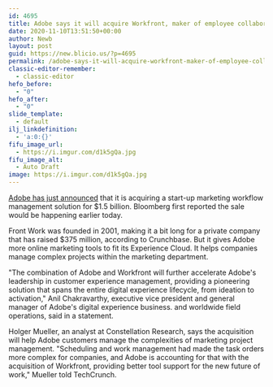 ```yaml
---
id: 4695
title: Adobe says it will acquire Workfront, maker of employee collaboration and project management software for marketers, for $1.5B
date: 2020-11-10T13:51:50+00:00
author: Newb
layout: post
guid: https://new.blicio.us/?p=4695
permalink: /adobe-says-it-will-acquire-workfront-maker-of-employee-collaboration-and-project-management-software-for-marketers-for-1-5b/
classic-editor-remember:
  - classic-editor
hefo_before:
  - "0"
hefo_after:
  - "0"
slide_template:
  - default
ilj_linkdefinition:
  - 'a:0:{}'
fifu_image_url:
  - https://i.imgur.com/d1k5gQa.jpg
fifu_image_alt:
  - Auto Draft
image: https://i.imgur.com/d1k5gQa.jpg
---
```

[Adobe has just announced](https://news.adobe.com/news/news-details/2020/Adobe-to-Acquire-Workfront/default.aspx) that it is acquiring a start-up marketing workflow management solution for $1.5 billion. Bloomberg first reported the sale would be happening earlier today.

Front Work was founded in 2001, making it a bit long for a private company that has raised $375 million, according to Crunchbase. But it gives Adobe more online marketing tools to fit its Experience Cloud. It helps companies manage complex projects within the marketing department.

"The combination of Adobe and Workfront will further accelerate Adobe's leadership in customer experience management, providing a pioneering solution that spans the entire digital experience lifecycle, from ideation to activation," Anil Chakravarthy, executive vice president and general manager of Adobe's digital experience business. and worldwide field operations, said in a statement.

Holger Mueller, an analyst at Constellation Research, says the acquisition will help Adobe customers manage the complexities of marketing project management. "Scheduling and work management had made the task orders more complex for companies, and Adobe is accounting for that with the acquisition of Workfront, providing better tool support for the new future of work," Mueller told TechCrunch.